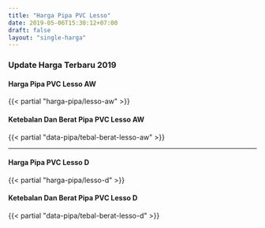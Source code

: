 ```yaml
---
title: "Harga Pipa PVC Lesso"
date: 2019-05-06T15:30:12+07:00
draft: false
layout: "single-harga"
---
```


### Update Harga Terbaru 2019

#### Harga Pipa PVC Lesso AW

{{< partial "harga-pipa/lesso-aw" >}}

#### Ketebalan Dan Berat Pipa PVC Lesso AW

{{< partial "data-pipa/tebal-berat-lesso-aw" >}}

----

#### Harga Pipa PVC Lesso D

{{< partial "harga-pipa/lesso-d" >}}

#### Ketebalan Dan Berat Pipa PVC Lesso D

{{< partial "data-pipa/tebal-berat-lesso-d" >}}